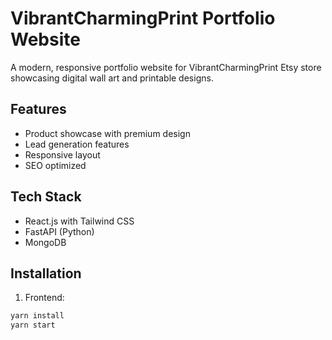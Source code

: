 # VibrantCharmingPrint Portfolio Website

A modern, responsive portfolio website for VibrantCharmingPrint Etsy store showcasing digital wall art and printable designs.

## Features
- Product showcase with premium design
- Lead generation features
- Responsive layout
- SEO optimized

## Tech Stack
- React.js with Tailwind CSS
- FastAPI (Python)
- MongoDB

## Installation

1. Frontend:
```bash
yarn install
yarn start
